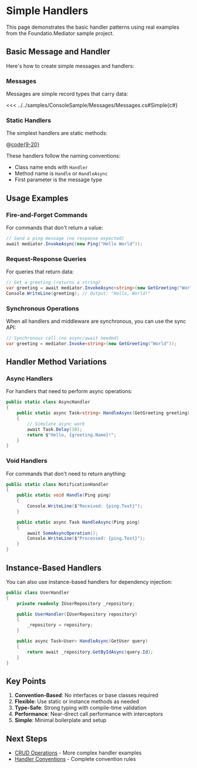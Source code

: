 # Simple Handlers

This page demonstrates the basic handler patterns using real examples from the Foundatio.Mediator sample project.

## Basic Message and Handler

Here's how to create simple messages and handlers:

### Messages

Messages are simple record types that carry data:

<<< ../../samples/ConsoleSample/Messages/Messages.cs#Simple{c#}

### Static Handlers

The simplest handlers are static methods:

@[code{9-20}](../samples/ConsoleSample/Handlers/Handlers.cs)

These handlers follow the naming conventions:

- Class name ends with `Handler`
- Method name is `Handle` or `HandleAsync`
- First parameter is the message type

## Usage Examples

### Fire-and-Forget Commands

For commands that don't return a value:

```csharp
// Send a ping message (no response expected)
await mediator.InvokeAsync(new Ping("Hello World"));
```

### Request-Response Queries

For queries that return data:

```csharp
// Get a greeting (returns a string)
var greeting = await mediator.InvokeAsync<string>(new GetGreeting("World"));
Console.WriteLine(greeting); // Output: "Hello, World!"
```

### Synchronous Operations

When all handlers and middleware are synchronous, you can use the sync API:

```csharp
// Synchronous call (no async/await needed)
var greeting = mediator.Invoke<string>(new GetGreeting("World"));
```

## Handler Method Variations

### Async Handlers

For handlers that need to perform async operations:

```csharp
public static class AsyncHandler
{
    public static async Task<string> HandleAsync(GetGreeting greeting)
    {
        // Simulate async work
        await Task.Delay(10);
        return $"Hello, {greeting.Name}!";
    }
}
```

### Void Handlers

For commands that don't need to return anything:

```csharp
public static class NotificationHandler
{
    public static void Handle(Ping ping)
    {
        Console.WriteLine($"Received: {ping.Text}");
    }

    public static async Task HandleAsync(Ping ping)
    {
        await SomeAsyncOperation();
        Console.WriteLine($"Processed: {ping.Text}");
    }
}
```

## Instance-Based Handlers

You can also use instance-based handlers for dependency injection:

```csharp
public class UserHandler
{
    private readonly IUserRepository _repository;

    public UserHandler(IUserRepository repository)
    {
        _repository = repository;
    }

    public async Task<User> HandleAsync(GetUser query)
    {
        return await _repository.GetByIdAsync(query.Id);
    }
}
```

## Key Points

1. **Convention-Based**: No interfaces or base classes required
2. **Flexible**: Use static or instance methods as needed
3. **Type-Safe**: Strong typing with compile-time validation
4. **Performance**: Near-direct call performance with interceptors
5. **Simple**: Minimal boilerplate and setup

## Next Steps

- [CRUD Operations](./crud-operations) - More complex handler examples
- [Handler Conventions](../guide/handler-conventions) - Complete convention rules

